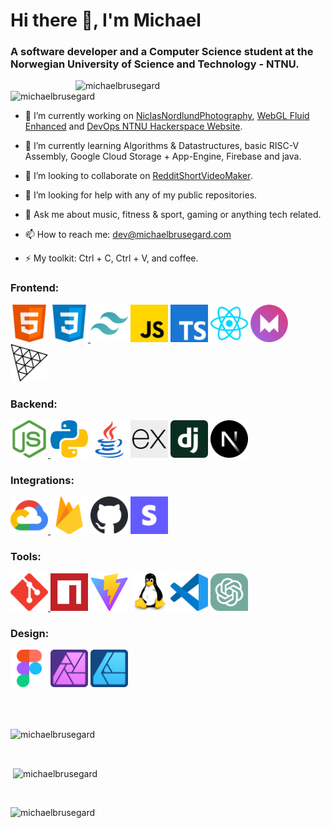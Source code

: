 <h1 align="left">Hi there 👋, I'm Michael</h1>
<h3 align="left">A software developer and a Computer Science student at the Norwegian University of Science and Technology - NTNU.</h3>

<img align="right" alt="michaelbrusegard" width="400" src="https://user-images.githubusercontent.com/56915010/234749918-91c29476-3e2b-4456-b08f-7e30621a2820.jpeg">
<p align="left"> <img src="https://komarev.com/ghpvc/?username=michaelbrusegard&label=Profile%20views&color=2f81f7&style=flat" alt="michaelbrusegard" /> </p>

- 🔭 I’m currently working on [NiclasNordlundPhotography](https://github.com/michaelbrusegard/NiclasNordlundPhotography), [WebGL Fluid Enhanced](https://github.com/michaelbrusegard/WebGL-Fluid-Enhanced) and [DevOps NTNU Hackerspace Website](https://github.com/hackerspace-ntnu/website).

- 🌱 I’m currently learning Algorithms & Datastructures, basic RISC-V Assembly, Google Cloud Storage + App-Engine, Firebase and java.

- 👯 I’m looking to collaborate on [RedditShortVideoMaker](https://github.com/michaelbrusegard/RedditShortVideoMaker).

- 🤔 I’m looking for help with any of my public repositories.

- 💬 Ask me about music, fitness & sport, gaming or anything tech related.

- 📫 How to reach me: dev@michaelbrusegard.com

- ⚡ My toolkit: Ctrl + C, Ctrl + V, and coffee.

<h3 align="left">Frontend:</h3>
<p align="left">
  <a href="https://developer.mozilla.org/docs/Web/HTML/" target="_blank" rel="noreferrer"> <img src="./assets/frontend/html.svg" alt="HTML" width="60" height="60"/></a>
  <a href="https://developer.mozilla.org/docs/Web/CSS/" target="_blank" rel="noreferrer"> <img src="./assets/frontend/css.svg" alt="CSS" width="60" height="60"/> </a>
  <a href="https://tailwindcss.com/" target="_blank" rel="noreferrer"> <img src="./assets/frontend/tailwindcss.svg" alt="Tailwind CSS" width="60" height="60"/></a>
  <a href="https://developer.mozilla.org/docs/Web/javascript/" target="_blank" rel="noreferrer"> <img src="./assets/frontend/javascript.svg" alt="Javascript" width="60" height="60"/></a>
  <a href="https://www.typescriptlang.org/" target="_blank" rel="noreferrer"> <img src="./assets/frontend/typescript.svg" alt="Typescript" width="60" height="60"/></a>
  <a href="https://react.dev/" target="_blank" rel="noreferrer"> <img src="./assets/frontend/react.svg" alt="React" width="60" height="60"/></a>
  <a href="https://www.framer.com/motion/" target="_blank" rel="noreferrer"> <img src="./assets/frontend/framermotion.svg" alt="Framer Motion" width="60" height="60"/></a>
  <a href="https://threejs.org/" target="_blank" rel="noreferrer"> <img src="./assets/frontend/threejs.svg" alt="Three.js" width="60" height="60"/></a>
</p>

<h3 align="left">Backend:</h3>
<p align="left">
  <a href="https://nodejs.org/" target="_blank" rel="noreferrer"> <img src="./assets/backend/nodejs.svg" alt="Node.js" width="60" height="60"/> </a>
  <a href="https://www.python.org/" target="_blank" rel="noreferrer"> <img src="./assets/backend/python.svg" alt="Python" width="60" height="60"/></a>
  <a href="https://www.java.com/" target="_blank" rel="noreferrer"> <img src="./assets/backend/java.svg" alt="Java" width="60" height="60"/></a>
  <a href="https://expressjs.com/" target="_blank" rel="noreferrer"> <img src="./assets/backend/express.svg" alt="Express" width="60" height="60"/></a>
  <a href="https://www.djangoproject.com/" target="_blank" rel="noreferrer"> <img src="./assets/backend/django.svg" alt="Django" width="60" height="60"/></a>
  <a href="https://nextjs.org/" target="_blank" rel="noreferrer"> <img src="./assets/backend/nextjs.svg" alt="Next.js" width="60" height="60"/></a>
</p>

<h3 align="left">Integrations:</h3>
<p align="left">
  <a href="https://cloud.google.com" target="_blank" rel="noreferrer"> <img src="./assets/integrations/googlecloudplatform.svg" alt="Google Cloud Platform" width="60" height="60"/> </a>
  <a href="https://firebase.google.com/" target="_blank" rel="noreferrer"> <img src="./assets/integrations/firebase.svg" alt="Firebase" width="60" height="60"/></a>
  <a href="https://docs.github.com/" target="_blank" rel="noreferrer"> <img src="./assets/integrations/github.svg" alt="Github CI/CD and DevOps" width="60" height="60"/></a>
  <a href="https://stripe.com/" target="_blank" rel="noreferrer"> <img src="./assets/integrations/stripe.svg" alt="Stripe" width="60" height="60"/></a>
</p>

<h3 align="left">Tools:</h3>
<p align="left">
  <a href="https://git-scm.com/" target="_blank" rel="noreferrer"> <img src="./assets/tools/git.svg" alt="Git" width="60" height="60"/> </a>
  <a href="https://www.npmjs.com/" target="_blank" rel="noreferrer"> <img src="./assets/tools/nodepackagemanager.svg" alt="Node Package Manager" width="60" height="60"/></a>
  <a href="https://vitejs.dev/" target="_blank" rel="noreferrer"> <img src="./assets/tools/vite.svg" alt="Vite" width="60" height="60"/></a>
  <a href="https://www.linux.org/" target="_blank" rel="noreferrer"> <img src="./assets/tools/linux.svg" alt="Linux" width="60" height="60"/></a>
  <a href="https://code.visualstudio.com/" target="_blank" rel="noreferrer"> <img src="./assets/tools/vscode.svg" alt="Visual Studio Code" width="60" height="60"/></a>
  <a href="https://openai.com/blog/chatgpt/" target="_blank" rel="noreferrer"> <img src="./assets/tools/chatgpt.svg" alt="ChatGPT" width="60" height="60"/></a>
</p>

<h3 align="left">Design:</h3>
<p align="left">
  <a href="https://www.figma.com/" target="_blank" rel="noreferrer"> <img src="./assets/design/figma.svg" alt="Figma" width="60" height="60"/></a>
  <a href="https://affinity.serif.com/photo/" target="_blank" rel="noreferrer"> <img src="./assets/design/affinityphoto.svg" alt="Affinity Photo" width="60" height="60"/></a>
  <a href="https://affinity.serif.com/designer/" target="_blank" rel="noreferrer"> <img src="./assets/design/affinitydesigner.svg" alt="Affinity Designer" width="60" height="60"/></a>
</p>

<br/>
<br/>

<p><img align="center" src="https://github-readme-streak-stats.herokuapp.com/?user=michaelbrusegard&theme=github_dark&count_private=true" alt="michaelbrusegard" /></p>

<br/>

<p>&nbsp;<img align="center" src="https://github-readme-stats.vercel.app/api?username=michaelbrusegard&show_icons=true&theme=github_dark&locale=en&count_private=true" alt="michaelbrusegard" /></p>

<br/>

<p><img align="left" src="https://github-readme-stats.vercel.app/api/top-langs?username=michaelbrusegard&show_icons=true&theme=github_dark&locale=en&layout=compact&count_private=true" alt="michaelbrusegard" /></p>
